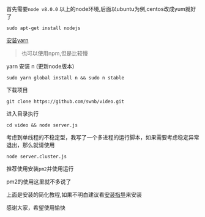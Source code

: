首先需要`node v8.0.0` 以上的node环境,后面以ubuntu为例,centos改成yum就好了

    sudo apt-get install nodejs

[安装yarn](https://yarnpkg.com/en/docs/install)

> 也可以使用npm,但是比较慢

yarn 安装 n (更新node版本)

    sudo yarn global install n && sudo n stable

下载项目
    
    git clone https://github.com/swnb/video.git

进入目录执行

    cd video && node server.js

考虑到单线程的不稳定型，我写了一个多进程的运行脚本，如果需要考虑稳定异常退出，那么就请使用

    node server.cluster.js

推荐使用安装`pm2`并使用运行

pm2的使用这里就不多说了

上面是安装的简化教程,如果不明白建议看[安装指导](./linux.md)来安装

感谢大家，希望使用愉快